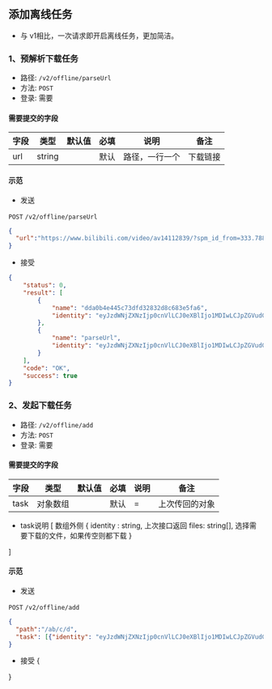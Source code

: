 ## 添加离线任务

* 与 v1相比，一次请求即开启离线任务，更加简洁。

### 1、预解析下载任务

* 路径: ```/v2/offline/parseUrl```
* 方法: ```POST```
* 登录: 需要

#### 需要提交的字段

| 字段          	| 类型    	| 默认值 	| 必填 	| 说明               	| 备注                         	|
|---------------	|---------	|--------	|------	|--------------------	|------------------------------	|
| url   	| string  	|      	| 默认 	| 路径，一行一个               	| 下载链接                  	|


#### 示范

* 发送 

```POST``` ```/v2/offline/parseUrl```

```json
{
  "url":"https://www.bilibili.com/video/av14112839/?spm_id_from=333.788.videocard.0\nhttps://api.6pan.cn/v2/offline/parseUrl"
}
```

* 接受

```json
{
    "status": 0,
    "result": [
        {
            "name": "dda0b4e445c73dfd32832d8c683e5fa6",
            "identity": "eyJzdWNjZXNzIjp0cnVlLCJ0eXBlIjo1MDIwLCJpZGVudGl0eSI6ImRkYTBiNGU0NDVjNzNkZmQzMjgzMmQ4YzY4M2U1ZmE2IiwidXJsIjoiaHR0cHM6Ly93d3cuYmlsaWJpbGkuY29tL3ZpZGVvL2F2MTQxMTI4MzkvP3NwbV9pZF9mcm9tPTMzMy43ODgudmlkZW9jYXJkLjAiLCJuYW1lIjoiZGRhMGI0ZTQ0NWM3M2RmZDMyODMyZDhjNjgzZTVmYTYifQ==$7e9c34935b3749ac669e222aaa055454"
        },
        {
            "name": "parseUrl",
            "identity": "eyJzdWNjZXNzIjp0cnVlLCJ0eXBlIjo1MDIwLCJpZGVudGl0eSI6IjI3NTk0YTRmM2RiZDFiNjZhNzg3YzYzMTkwMjg3ZWI3IiwidXJsIjoiaHR0cHM6Ly9hcGkuNnBhbi5jbi92Mi9vZmZsaW5lL3BhcnNlVXJsIiwibmFtZSI6InBhcnNlVXJsIn0=$e71c503288938e9614dca1c55e0ab811"
        }
    ],
    "code": "OK",
    "success": true
}
```

### 2、发起下载任务

* 路径: ```/v2/offline/add```
* 方法: ```POST```
* 登录: 需要

#### 需要提交的字段

| 字段          	| 类型    	| 默认值 	| 必填 	| 说明               	| 备注                         	|
|---------------	|---------	|--------	|------	|--------------------	|------------------------------	|
| task   	| 对象数组  	|      	| 默认 	| =               	| 上次传回的对象                  	|


* task说明
[   数组外侧
    {
        identity : string, 上次接口返回
        files: string[], 选择需要下载的文件，如果传空则都下载
    }

]



#### 示范

* 发送 

```POST``` ```/v2/offline/add```

```json
{
  "path":"/ab/c/d",
  "task": [{"identity": "eyJzdWNjZXNzIjp0cnVlLCJ0eXBlIjo1MDIwLCJpZGVudGl0eSI6ImRkYTBiNGU0NDVjNzNkZmQzMjgzMmQ4YzY4M2U1ZmE2IiwidXJsIjoiaHR0cHM6Ly93d3cuYmlsaWJpbGkuY29tL3ZpZGVvL2F2MTQxMTI4MzkvP3NwbV9pZF9mcm9tPTMzMy43ODgudmlkZW9jYXJkLjAiLCJuYW1lIjoiZGRhMGI0ZTQ0NWM3M2RmZDMyODMyZDhjNjgzZTVmYTYifQ==$7e9c34935b3749ac669e222aaa055454"},{"identity": "eyJzdWNjZXNzIjp0cnVlLCJ0eXBlIjo1MDIwLCJpZGVudGl0eSI6IjI3NTk0YTRmM2RiZDFiNjZhNzg3YzYzMTkwMjg3ZWI3IiwidXJsIjoiaHR0cHM6Ly9hcGkuNnBhbi5jbi92Mi9vZmZsaW5lL3BhcnNlVXJsIiwibmFtZSI6InBhcnNlVXJsIn0=$e71c503288938e9614dca1c55e0ab811"}]
}
```

* 接受
{

}